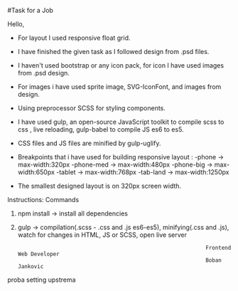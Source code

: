 #Task for a Job

Hello,

- For layout I used responsive float grid.

- I have finished the given task as I followed design from .psd files.

- I haven't used bootstrap or any icon pack, for icon I have used images from .psd design.

- For images i have used sprite image, SVG-IconFont, and images from design.

- Using preprocessor SCSS for styling components.

- I have used gulp, an open-source JavaScript toolkit to compile scss to css , live reloading, gulp-babel to compile JS es6 to es5.

- CSS files and JS files are minified by gulp-uglify.

- Breakpoints that i have used for building responsive layout : 
  -phone -> max-width:320px
  -phone-med -> max-width:480px
  -phone-big -> max-width:650px
  -tablet -> max-width:768px
  -tab-land -> max-width:1250px

- The smallest designed layout is on 320px screen width.
    


Instructions:
Commands
  1. npm install -> install all dependencies
  2. gulp -> compilation(.scss - .css and .js es6-es5), minifying(.css and .js), watch for changes in HTML, JS or SCSS, open live server




                                                                    Frontend Web Developer
                                                                    Boban Jankovic

proba setting upstrema
